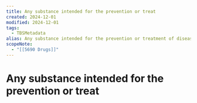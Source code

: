 ```yaml
---
title: Any substance intended for the prevention or treat
created: 2024-12-01
modified: 2024-12-01
tags:
  - TBSMetadata
alias: Any substance intended for the prevention or treatment of diseases. For substances taken for non medical use and which may lead to physical or psychological dependance, use "Narcotics".
scopeNote:
  - "[[5690 Drugs]]"
---
```

# Any substance intended for the prevention or treat
